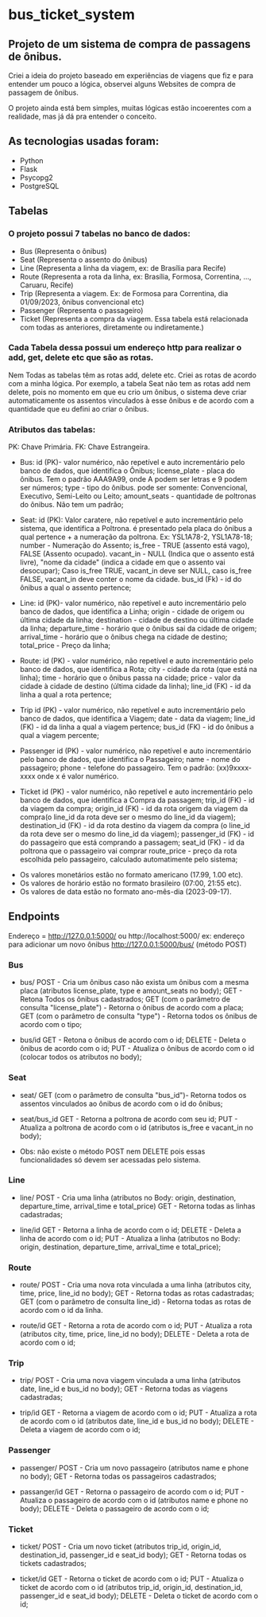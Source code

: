 # bus_ticket_system
## Projeto de um sistema de compra de passagens de ônibus.
Criei a ideia do projeto baseado em experiências de viagens que fiz e para entender um pouco a lógica, observei alguns Websites de compra de passagem de ônibus.

O projeto ainda está bem simples, muitas lógicas estão incoerentes com a realidade, mas já dá pra entender o conceito.

## As tecnologias usadas foram:
  - Python
  - Flask
  - Psycopg2
  - PostgreSQL
## Tabelas
### O projeto possui 7 tabelas no banco de dados:
  - Bus (Representa o ônibus)
  - Seat (Representa o assento do ônibus)
  - Line (Representa a linha da viagem, ex: de Brasília para Recife) 
  - Route (Representa a rota da linha, ex: Brasília, Formosa, Correntina, ...,  Caruaru, Recife)
  - Trip (Representa a viagem. Ex: de Formosa para Correntina, dia 01/09/2023, ônibus convencional etc)
  - Passenger (Representa o passageiro)
  - Ticket (Representa a compra da viagem. Essa tabela está relacionada com todas as anteriores, diretamente ou indiretamente.)

### Cada Tabela dessa possui um endereço http para realizar o add, get, delete etc que são as rotas.
Nem Todas as tabelas têm as rotas add, delete etc. Criei as rotas de acordo com a minha lógica.
Por exemplo, a tabela Seat não tem as rotas add nem delete, pois no momento em que eu crio um ônibus, o sistema deve criar automaticamente os assentos vinculados à esse ônibus e de acordo com a quantidade que eu defini ao criar o ônibus.

### Atributos das tabelas:
PK: Chave Primária.
FK: Chave Estrangeira.

- Bus:
  id (PK)- valor numérico, não repetível e auto incrementário pelo banco de dados, que identifica o Ônibus;
  license_plate - placa do ônibus. Tem o padrão AAA9A99, onde A podem ser letras e 9 podem ser números;
  type - tipo do ônibus. pode ser somente: Convencional, Executivo, Semi-Leito ou Leito;
  amount_seats - quantidade de poltronas do ônibus. Não tem um padrão;

- Seat:
  id (PK): Valor caratere, não repetível e auto incrementário pelo sistema, que identifica a Poltrona. é presentado pela placa do ônibus a qual pertence + a numeração da poltrona. Ex: YSL1A78-2, YSL1A78-18;	
  number - Numeração do Assento;
  is_free - TRUE (assento está vago), FALSE (Assento ocupado).
  vacant_in - NULL (Indica que o assento está livre), "nome da cidade" (indica a cidade em que o assento vai desocupar); Caso is_free TRUE, vacant_in deve ser NULL, caso is_free FALSE, vacant_in deve conter o nome da cidade.
  bus_id (Fk) - id do ônibus a qual o assento pertence;

- Line:
  id (PK)- valor numérico, não repetível e auto incrementário pelo banco de dados, que identifica a Linha;
  origin - cidade de origem ou última cidade da linha;
  destination - cidade de destino ou última cidade da linha;
  departure_time - horário que o ônibus sai da cidade de origem;
  arrival_time - horário que o ônibus chega na cidade de destino; 
  total_price - Preço da linha;

- Route:
  id (PK) - valor numérico, não repetível e auto incrementário pelo banco de dados, que identifica a Rota;
  city - cidade da rota (que está na linha);
  time - horário que o ônibus passa na cidade;
  price - valor da cidade à cidade de destino (última cidade da linha);
  line_id (FK) - id da linha a qual a rota pertence;

- Trip
  id (PK) - valor numérico, não repetível e auto incrementário pelo banco de dados, que identifica a Viagem;
  date - data da viagem;
  line_id (FK) - id da linha a qual a viagem pertence; 
  bus_id (FK) - id do ônibus a qual a viagem percente;

- Passenger
  id (PK) - valor numérico, não repetível e auto incrementário pelo banco de dados, que identifica o Passageiro;
  name - nome do passageiro;
  phone - telefone do passageiro. Tem o padrão: (xx)9xxxx-xxxx onde x é valor numérico.

- Ticket
  id (PK) - valor numérico, não repetível e auto incrementário pelo banco de dados, que identifica a Compra da passagem;
  trip_id (FK) - id da viagem da compra;
  origin_id (FK) - id da rota origem da viagem da compra(o line_id da rota deve ser o mesmo do line_id da viagem);
  destination_id (FK) - id da rota destino da viagem da compra (o line_id da rota deve ser o mesmo do line_id da viagem);
  passenger_id (FK) - id do passageiro que está comprando a passagem;
  seat_id (FK) - id da poltrona que o passageiro vai comprar
  route_price - preço da rota escolhida pelo passageiro, calculado automatimente pelo sistema;
  
* Os valores monetários estão no formato americano (17.99, 1.00 etc).
* Os valores de horário estão no formato brasileiro (07:00, 21:55 etc).
* Os valores de data estão no formato ano-mês-dia (2023-09-17).

## Endpoints
Endereço =  http://127.0.0.1:5000/ ou http://localhost:5000/
ex: endereço para adicionar um novo ônibus
    http://127.0.0.1:5000/bus/ (método POST)
    
### Bus
- bus/
  POST - Cria um ônibus caso não exista um ônibus com a mesma placa (atributos license_plate, type e amount_seats no body);
  GET - Retona Todos os ônibus cadastrados;
  GET (com o parâmetro de consulta "license_plate") - Retorna o ônibus de acordo com a placa;
  GET (com o parâmetro de consulta "type") - Retorna todos os ônibus de acordo com o tipo;
  
- bus/id
  GET - Retona o ônibus de acordo com o id;
  DELETE - Deleta o ônibus de acordo com o id;
  PUT - Atualiza o ônibus de acordo com o id (colocar todos os atributos no body);


### Seat
- seat/
  GET (com o parâmetro de consulta "bus_id")- Retorna todos os assentos vinculados ao ônibus de acordo com o id do ônibus;
  
- seat/bus_id
  GET  - Retorna a poltrona de acordo com seu id; 
  PUT - Atualiza a poltrona de acordo com o id (atributos is_free e vacant_in no body);

* Obs: não existe o método POST nem DELETE pois essas funcionalidades só devem ser acessadas pelo sistema.
 
 
### Line
- line/
  POST - Cria uma linha (atributos no Body: origin, destination, departure_time, arrival_time e total_price)
  GET - Retorna todas as linhas cadastradas;
 
- line/id
  GET - Retorna a linha de acordo com o id;
  DELETE - Deleta a linha de acordo com o id;
  PUT - Atualiza a linha (atributos no Body: origin, destination, departure_time, arrival_time e total_price); 
  
  
### Route
- route/
  POST - Cria uma nova rota vinculada a uma linha (atributos city, time, price, line_id no body);
  GET - Retorna todas as rotas cadastradas;
  GET (com o parâmetro de consulta line_id) - Retorna todas as rotas de acordo com o id da linha.
  

- route/id
  GET - Retorna a rota de acordo com o id;
  PUT - Atualiza a rota (atributos city, time, price, line_id no body);
  DELETE - Deleta a rota de acordo com o id;
  
  
### Trip
- trip/
  POST - Cria uma nova viagem vinculada a uma linha (atributos date, line_id e bus_id no body);
  GET - Retorna todas as viagens cadastradas;
 
- trip/id
  GET - Retorna a viagem de acordo com o id;
  PUT - Atualiza a rota de acordo com o id (atributos date, line_id e bus_id no body);
  DELETE - Deleta a viagem de acordo com o id;
  

### Passenger
- passenger/
  POST - Cria um novo passageiro (atributos name e phone no body);
  GET - Retorna todas os passageiros cadastrados;
 
- passanger/id
  GET - Retorna o passageiro de acordo com o id;
  PUT - Atualiza o passageiro de acordo com o id (atributos name e phone no body);
  DELETE - Deleta o passageiro de acordo com o id;
 

### Ticket
- ticket/
  POST - Cria um novo ticket (atributos trip_id, origin_id, destination_id, passenger_id e seat_id body);
  GET - Retorna todas os tickets cadastrados;
 
- ticket/id
  GET - Retorna o ticket de acordo com o id;
  PUT - Atualiza o ticket de acordo com o id (atributos trip_id, origin_id, destination_id, passenger_id e seat_id body);
  DELETE - Deleta o ticket de acordo com o id;
